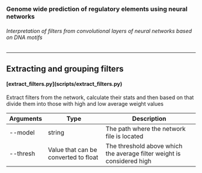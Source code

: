 ### Genome wide prediction of regulatory elements using neural networks
###### Interpretation of filters from convolutional layers of neural networks based on DNA motifs
--------------------------------------------------------------------------------
## Extracting and grouping filters

<a name="extract_filters.py"/>
<h4> [extract_filters.py](scripts/extract_filters.py) </h4>

Extract filters from the network, calculate their stats and then based on that divide them into those with high and low average weight values

| Arguments | Type | Description |
| --- | --- | --- |
| --model | string | The path where the network file is located |
| --thresh | Value that can be converted to float | The threshold above which the average filter weight is considered high |
